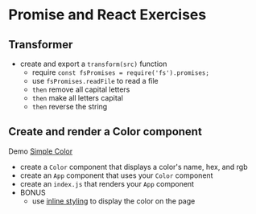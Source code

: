 # Promise and React Exercises

## Transformer

* create and export a `transform(src)` function
  * require `const fsPromises = require('fs').promises;`
  * use `fsPromises.readFile` to read a file
  * `then` remove all capital letters
  * `then` make all letters capital
  * `then` reverse the string

## Create and render a Color component

Demo [Simple Color](http://demo.alchemycodelab.io/simple-color)

* create a `Color` component that displays a color's name, hex, and rgb
* create an `App` component that uses your `Color` component
* create an `index.js` that renders your `App` component
* BONUS
  * use [inline styling](https://reactjs.org/docs/dom-elements.html#style)
    to display the color on the page
